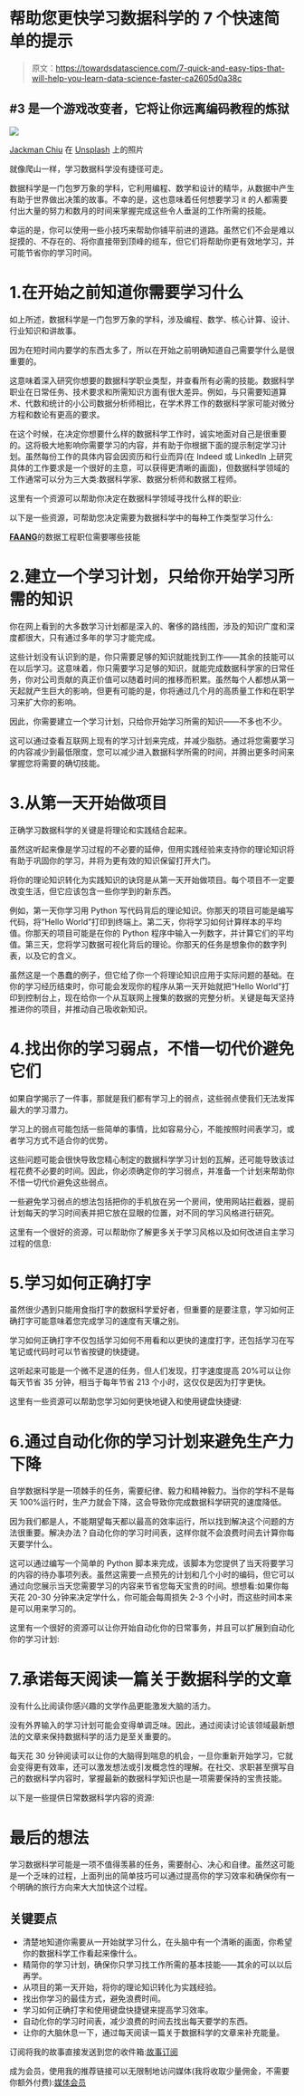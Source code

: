 # 帮助您更快学习数据科学的 7 个快速简单的提示

> 原文：<https://towardsdatascience.com/7-quick-and-easy-tips-that-will-help-you-learn-data-science-faster-ca2605d0a38c>

## #3 是一个游戏改变者，它将让你远离编码教程的炼狱

![](img/c153298252a4722f9c9854e51c48c79b.png)

[Jackman Chiu](https://unsplash.com/es/@jackmanchiu?utm_source=medium&utm_medium=referral) 在 [Unsplash](https://unsplash.com?utm_source=medium&utm_medium=referral) 上的照片

就像爬山一样，学习数据科学没有捷径可走。

数据科学是一门包罗万象的学科，它利用编程、数学和设计的精华，从数据中产生有助于世界做出决策的故事。不幸的是，这也意味着任何想要学习 it 的人都需要付出大量的努力和数月的时间来掌握完成这些令人垂涎的工作所需的技能。

幸运的是，你可以使用一些小技巧来帮助你铺平前进的道路。虽然它们不会是难以捉摸的、不存在的、将你直接带到顶峰的缆车，但它们将帮助你更有效地学习，并可能节省你的学习时间。

# 1.在开始之前知道你需要学习什么

如上所述，数据科学是一门包罗万象的学科，涉及编程、数学、核心计算、设计、行业知识和讲故事。

因为在短时间内要学的东西太多了，所以在开始之前明确知道自己需要学什么是很重要的。

这意味着深入研究你想要的数据科学职业类型，并查看所有必需的技能。数据科学职业在日常任务、技术要求和所需知识方面有很大差异。例如，与只需要知道算术、代数和统计的小公司数据分析师相比，在学术界工作的数据科学家可能对微分方程和数论有更高的要求。

在这个时候，在决定你想要什么样的数据科学工作时，诚实地面对自己是很重要的。这将极大地影响你需要学习的内容，并有助于你根据下面的提示制定学习计划。虽然每份工作的具体内容会因资历和行业而异(在 Indeed 或 LinkedIn 上研究具体的工作要求是一个很好的主意，可以获得更清晰的画面)，但数据科学领域的工作通常可以分为三大类:数据科学家、数据分析师和数据工程师。

这里有一个资源可以帮助你决定在数据科学领域寻找什么样的职业:

[](/data-scientist-vs-data-analyst-vs-data-engineer-1e2514a36d41)  

以下是一些资源，可帮助您决定需要为数据科学中的每种工作类型学习什么:

[](/the-complete-roadmap-to-becoming-a-data-analyst-with-no-previous-experience-952c5b3a7cbc)  [](/top-10-skills-for-a-data-scientist-in-2020-2b8e6122a742)  

[**FAANG**](/what-skills-are-important-for-a-data-engineering-role-at-faang-ec5230cbc962#:~:text=read.amazon.com-,Summary,this%20skill%20in%20your%20toolbox.)的数据工程职位需要哪些技能

# 2.建立一个学习计划，只给你开始学习所需的知识

你在网上看到的大多数学习计划都是深入的、奢侈的路线图，涉及的知识广度和深度都很大，只有通过多年的学习才能完成。

这些计划没有认识到的是，你只需要足够的知识就能找到工作——其余的技能可以在以后学习。这意味着，你只需要学习足够的知识，就能完成数据科学家的日常任务，你对公司贡献的真正价值可以随着时间的推移而积累。虽然每个人都想从第一天起就产生巨大的影响，但更有可能的是，你将通过几个月的高质量工作和在职学习来扩大你的影响。

因此，你需要建立一个学习计划，只给你开始学习所需的知识——不多也不少。

这可以通过查看互联网上现有的学习计划来完成，并减少脂肪。通过将您需要学习的内容减少到最低限度，您可以减少进入数据科学所需的时间，并腾出更多时间来掌握您将需要的确切技能。

# 3.从第一天开始做项目

正确学习数据科学的关键是将理论和实践结合起来。

虽然这听起来像是学习过程的不必要的延伸，但用实践经验来支持你的理论知识将有助于巩固你的学习，并将为更有效的知识保留打开大门。

将你的理论知识转化为实践知识的诀窍是从第一天开始做项目。每个项目不一定要改变生活，但它应该包含一些你学到的新东西。

例如，第一天你学习用 Python 写代码背后的理论知识。你那天的项目可能是编写代码，将“Hello World”打印到终端上。第二天，你将学习如何计算样本的平均值。你那天的项目可能是在你的 Python 程序中输入一列数字，并计算它们的平均值。第三天，您将学习数据可视化背后的理论。你那天的任务是想象你的数字列表，以及它的含义。

虽然这是一个愚蠢的例子，但它给了你一个将理论知识应用于实际问题的基础。在你的学习经历结束时，你可能会发现你的程序从第一天开始就把“Hello World”打印到控制台上，现在给你一个从互联网上搜集的数据的完整分析。关键是每天坚持推进你的项目，并推动自己吸收新知识。

# 4.找出你的学习弱点，不惜一切代价避免它们

如果自学揭示了一件事，那就是我们都有学习上的弱点，这些弱点使我们无法发挥最大的学习潜力。

学习上的弱点可能包括一些简单的事情，比如容易分心，不能按照时间表学习，或者学习方式不适合你的优势。

这些问题可能会很快导致您精心制定的数据科学学习计划的瓦解，还可能导致该过程花费不必要的时间。因此，你必须确定你的学习弱点，并准备一个计划来帮助你不惜一切代价避免这些弱点。

一些避免学习弱点的想法包括把你的手机放在另一个房间，使用网站拦截器，提前计划每天的学习时间表并把它放在显眼的位置，对不同的学习风格进行研究。

这里有一个很好的资源，可以帮助你了解更多关于学习风格以及如何改进自主学习过程的信息:

[](https://uwaterloo.ca/centre-for-teaching-excellence/teaching-resources/teaching-tips/tips-students/self-knowledge/understanding-your-learning-style)  

# 5.学习如何正确打字

虽然很少遇到只能用食指打字的数据科学爱好者，但重要的是要注意，学习如何正确打字可能意味着您完成学习的速度有天壤之别。

学习如何正确打字不仅包括学习如何不用看和以更快的速度打字，还包括学习在写笔记或代码时可以节省按键的快捷键。

这听起来可能是一个微不足道的任务，但人们发现，打字速度提高 20%可以让你每天节省 35 分钟，相当于每年节省 213 个小时，这仅仅是因为打字更快。

这里有一些资源可以帮助您学习如何更快地键入和使用键盘快捷键:

[](https://www.ratatype.com/learn/)    [](/jypyter-notebook-shortcuts-bf0101a98330)  [](https://dev.to/macmacky/my-vscode-shortcuts-settings-and-extensions-for-productivity-3chd)  

# 6.通过自动化你的学习计划来避免生产力下降

自学数据科学是一项棘手的任务，需要纪律、毅力和精神毅力。当你的学科不是每天 100%运行时，生产力就会下降，这会导致你完成数据科学研究的速度降低。

因为我们都是人，不能期望每天都以最高的效率运行，所以找到解决这个问题的方法很重要。解决办法？自动化你的学习时间表，这样你就不会浪费时间去计算你每天要学什么。

这可以通过编写一个简单的 Python 脚本来完成，该脚本为您提供了当天将要学习的内容的待办事项列表。虽然这需要一点预先的计划和几个小时的编码，但它可以通过向您展示当天您需要学习的内容来节省您每天宝贵的时间。想想看:如果你每天花 20-30 分钟来决定学什么，你可能会每周损失 2-3 个小时，而这些时间本来是可以用来学习的。

这里有一个很好的资源可以让你开始自动化你的日常事务，并且可以扩展到自动化你的学习计划:

[](/automating-your-digital-morning-routine-with-python-8387fe884422)  

# 7.承诺每天阅读一篇关于数据科学的文章

没有什么比阅读你感兴趣的文学作品更能激发大脑的活力。

没有外界输入的学习计划可能会变得单调乏味。因此，通过阅读讨论该领域最新想法的文章来保持数据科学的活力是至关重要的。

每天花 30 分钟阅读可以让你的大脑得到喘息的机会，一旦你重新开始学习，它就会变得更有效率，还可以激发想法或引发概念性的理解。在社交、求职甚至撰写自己的数据科学内容时，掌握最新的数据科学知识也是一项需要保持的宝贵技能。

以下是一些提供日常数据科学内容的资源:

[](https://towardsdatascience.com)  [](https://www.datasciencecentral.com/)  

# 最后的想法

学习数据科学可能是一项不值得羡慕的任务，需要耐心、决心和自律。虽然这可能是一个乏味的过程，上面列出的简单技巧可以通过提高你的学习效率和确保你有一个明确的旅行方向来大大加快这个过程。

## 关键要点

*   清楚地知道你需要从一开始就学习什么，在头脑中有一个清晰的画面，你希望你的数据科学工作看起来像什么。
*   精简你的学习计划，确保你只学习找工作所需的基本技能——其余的可以以后再学。
*   从项目的第一天开始，将你的理论知识转化为实践经验。
*   找出你学习的最佳方式，避免浪费时间。
*   学习如何正确打字和使用键盘快捷键来提高学习效率。
*   自动化你的学习时间表，减少浪费的时间去找出每天要学的东西。
*   让你的大脑休息一下，通过每天阅读一篇关于数据科学的文章来补充能量。

订阅将我的故事直接发送到您的收件箱:[故事订阅](https://madison13.medium.com/subscribe)

成为会员，使用我的推荐链接可以无限制地访问媒体(我将收取少量佣金，不需要你额外付费):[媒体会员](https://madison13.medium.com/membership)